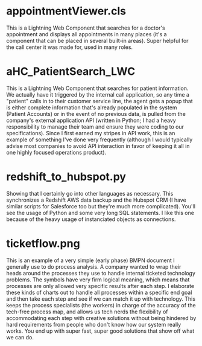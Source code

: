 # appointmentViewer.cls

This is a Lightning Web Component that searches for a doctor's appointment and displays all appointments in many places (it's a component that can be placed in several built-in areas). Super helpful for the call center it was made for, used in many roles. 

# aHC_PatientSearch_LWC

This is a Lightning Web Component that searches for patient information. We actually have it triggered by the internal call application, so any time a "patient" calls in to their customer service line, the agent gets a popup that is either complete information that's already populated in the system (Patient Accounts) or in the event of no previous data, is pulled from the company's external application API (written in Python; I had a heavy responsibility to manage their team and ensure they were coding to our specifications). Since I first earned my stripes in API work, this is an example of something I've done very frequently (although I would typically advise most companies to avoid API interaction in favor of keeping it all in one highly focused operations product).

# redshift_to_hubspot.py

Showing that I certainly go into other languages as necessary. This synchronizes a Redshift AWS data backup and the Hubspot CRM (I have similar scripts for Salesforce too but they're much more complicated). You'll see the usage of Python and some very long SQL statements. I like this one because of the heavy usage of instanciated objects as connections.

# ticketflow.png

This is an example of a very simple (early phase) BMPN document I generally use to do process analysis. A company wanted to wrap their heads around the processes they use to handle internal ticketed technology problems. The symbols have very firm logical meaning, which means that processes are only allowed very specific results after each step. I elaborate these kinds of charts out to handle all processes within a specific end goal and then take each step and see if we can match it up with technology. This keeps the process specialists (the workers) in charge of the accuracy of the tech-free process map, and allows us tech nerds the flexibility of accommodating each step with creative solutions without being hindered by hard requirements from people who don't know how our system really works. You end up with super fast, super good solutions that show off what we can do. 